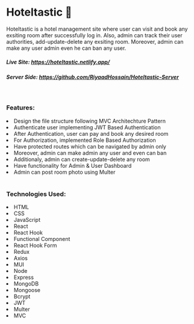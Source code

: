 # Hoteltastic 🏨

Hoteltastic is a hotel management site where user can visit and book
any exsiting room after successfully log in. Also, admin can track
their user authorities, add-update-delete any exsiting room. Moreover,
admin can make any user admin even he can ban any user.

##### Live Site: https://hoteltastic.netlify.app/

##### Server Side: https://github.com/RiyaadHossain/Hoteltastic-Server


<br>

### Features:

<li>Design the file structure following MVC Architechture Pattern</li>
<li>Authenticate user implementing JWT Based Authentication</li>
<li>After Authentication, user can pay and book any desired room</li>
<li>For Authorization, implemented Role Based Authorization</li>
<li>Have protected routes which can be navigated by admin only</li>
<li>Moreover, admin can make admin any user and even can ban</li>
<li>Additionaly, admin can create-update-delete any room</li>
<li>Have functionality for Admin & User Dashboard</li>
<li>Admin can post room photo using Multer </li>

<br>

### Technologies Used:

<li>HTML</li>
<li>CSS</li>
<li>JavaScript</li>
<li>React</li>
<li>React Hook</li>
<li>Functional Component</li>
<li>React Hook Form</li>
<li>Redux</li>
<li>Axios</li>
<li>MUI</li>
<li>Node</li>
<li>Express</li>
<li>MongoDB</li>
<li>Mongoose</li>
<li>Bcrypt</li>
<li>JWT</li>
<li>Multer</li>
<li>MVC</li>
